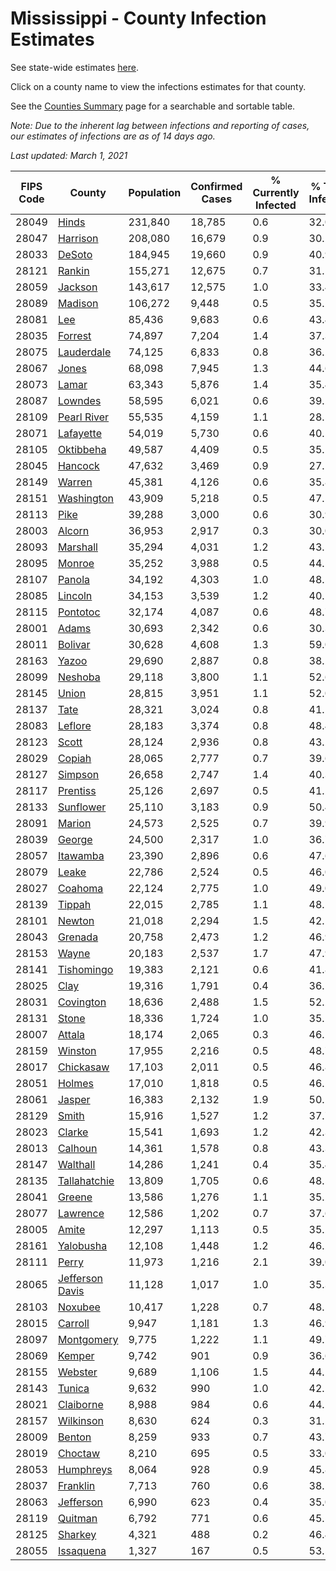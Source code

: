 # Mississippi - County Infection Estimates

See state-wide estimates [here](/infections/us-ms).

Click on a county name to view the infections estimates for that county.

See the [Counties Summary](/infections/summary-counties) page for a searchable and sortable table.

*Note: Due to the inherent lag between infections and reporting of cases, our estimates of infections are as of 14 days ago.*

*Last updated: March 1, 2021*

|   FIPS Code |                             County |   Population |   Confirmed Cases |   % Currently Infected |   % Total Infected |
|-------------|------------------------------------|--------------|-------------------|------------------------|--------------------|
|       28049 |                     [Hinds](hinds) |      231,840 |            18,785 |                    0.6 |               32.0 |
|       28047 |               [Harrison](harrison) |      208,080 |            16,679 |                    0.9 |               30.2 |
|       28033 |                   [DeSoto](desoto) |      184,945 |            19,660 |                    0.9 |               40.9 |
|       28121 |                   [Rankin](rankin) |      155,271 |            12,675 |                    0.7 |               31.1 |
|       28059 |                 [Jackson](jackson) |      143,617 |            12,575 |                    1.0 |               33.4 |
|       28089 |                 [Madison](madison) |      106,272 |             9,448 |                    0.5 |               35.2 |
|       28081 |                         [Lee](lee) |       85,436 |             9,683 |                    0.6 |               43.4 |
|       28035 |                 [Forrest](forrest) |       74,897 |             7,204 |                    1.4 |               37.3 |
|       28075 |           [Lauderdale](lauderdale) |       74,125 |             6,833 |                    0.8 |               36.2 |
|       28067 |                     [Jones](jones) |       68,098 |             7,945 |                    1.3 |               44.6 |
|       28073 |                     [Lamar](lamar) |       63,343 |             5,876 |                    1.4 |               35.4 |
|       28087 |                 [Lowndes](lowndes) |       58,595 |             6,021 |                    0.6 |               39.2 |
|       28109 |         [Pearl River](pearl-river) |       55,535 |             4,159 |                    1.1 |               28.5 |
|       28071 |             [Lafayette](lafayette) |       54,019 |             5,730 |                    0.6 |               40.5 |
|       28105 |             [Oktibbeha](oktibbeha) |       49,587 |             4,409 |                    0.5 |               35.1 |
|       28045 |                 [Hancock](hancock) |       47,632 |             3,469 |                    0.9 |               27.1 |
|       28149 |                   [Warren](warren) |       45,381 |             4,126 |                    0.6 |               35.8 |
|       28151 |           [Washington](washington) |       43,909 |             5,218 |                    0.5 |               47.5 |
|       28113 |                       [Pike](pike) |       39,288 |             3,000 |                    0.6 |               30.9 |
|       28003 |                   [Alcorn](alcorn) |       36,953 |             2,917 |                    0.3 |               30.0 |
|       28093 |               [Marshall](marshall) |       35,294 |             4,031 |                    1.2 |               43.5 |
|       28095 |                   [Monroe](monroe) |       35,252 |             3,988 |                    0.5 |               44.5 |
|       28107 |                   [Panola](panola) |       34,192 |             4,303 |                    1.0 |               48.5 |
|       28085 |                 [Lincoln](lincoln) |       34,153 |             3,539 |                    1.2 |               40.1 |
|       28115 |               [Pontotoc](pontotoc) |       32,174 |             4,087 |                    0.6 |               48.7 |
|       28001 |                     [Adams](adams) |       30,693 |             2,342 |                    0.6 |               30.3 |
|       28011 |                 [Bolivar](bolivar) |       30,628 |             4,608 |                    1.3 |               59.0 |
|       28163 |                     [Yazoo](yazoo) |       29,690 |             2,887 |                    0.8 |               38.2 |
|       28099 |                 [Neshoba](neshoba) |       29,118 |             3,800 |                    1.1 |               52.6 |
|       28145 |                     [Union](union) |       28,815 |             3,951 |                    1.1 |               52.0 |
|       28137 |                       [Tate](tate) |       28,321 |             3,024 |                    0.8 |               41.1 |
|       28083 |                 [Leflore](leflore) |       28,183 |             3,374 |                    0.8 |               48.4 |
|       28123 |                     [Scott](scott) |       28,124 |             2,936 |                    0.8 |               43.2 |
|       28029 |                   [Copiah](copiah) |       28,065 |             2,777 |                    0.7 |               39.6 |
|       28127 |                 [Simpson](simpson) |       26,658 |             2,747 |                    1.4 |               40.3 |
|       28117 |               [Prentiss](prentiss) |       25,126 |             2,697 |                    0.5 |               41.2 |
|       28133 |             [Sunflower](sunflower) |       25,110 |             3,183 |                    0.9 |               50.4 |
|       28091 |                   [Marion](marion) |       24,573 |             2,525 |                    0.7 |               39.9 |
|       28039 |                   [George](george) |       24,500 |             2,317 |                    1.0 |               36.7 |
|       28057 |               [Itawamba](itawamba) |       23,390 |             2,896 |                    0.6 |               47.6 |
|       28079 |                     [Leake](leake) |       22,786 |             2,524 |                    0.5 |               46.0 |
|       28027 |                 [Coahoma](coahoma) |       22,124 |             2,775 |                    1.0 |               49.0 |
|       28139 |                   [Tippah](tippah) |       22,015 |             2,785 |                    1.1 |               48.5 |
|       28101 |                   [Newton](newton) |       21,018 |             2,294 |                    1.5 |               42.1 |
|       28043 |                 [Grenada](grenada) |       20,758 |             2,473 |                    1.2 |               46.9 |
|       28153 |                     [Wayne](wayne) |       20,183 |             2,537 |                    1.7 |               47.9 |
|       28141 |           [Tishomingo](tishomingo) |       19,383 |             2,121 |                    0.6 |               41.8 |
|       28025 |                       [Clay](clay) |       19,316 |             1,791 |                    0.4 |               36.1 |
|       28031 |             [Covington](covington) |       18,636 |             2,488 |                    1.5 |               52.2 |
|       28131 |                     [Stone](stone) |       18,336 |             1,724 |                    1.0 |               35.1 |
|       28007 |                   [Attala](attala) |       18,174 |             2,065 |                    0.3 |               46.1 |
|       28159 |                 [Winston](winston) |       17,955 |             2,216 |                    0.5 |               48.7 |
|       28017 |             [Chickasaw](chickasaw) |       17,103 |             2,011 |                    0.5 |               46.8 |
|       28051 |                   [Holmes](holmes) |       17,010 |             1,818 |                    0.5 |               46.1 |
|       28061 |                   [Jasper](jasper) |       16,383 |             2,132 |                    1.9 |               50.1 |
|       28129 |                     [Smith](smith) |       15,916 |             1,527 |                    1.2 |               37.7 |
|       28023 |                   [Clarke](clarke) |       15,541 |             1,693 |                    1.2 |               42.3 |
|       28013 |                 [Calhoun](calhoun) |       14,361 |             1,578 |                    0.8 |               43.3 |
|       28147 |               [Walthall](walthall) |       14,286 |             1,241 |                    0.4 |               35.4 |
|       28135 |       [Tallahatchie](tallahatchie) |       13,809 |             1,705 |                    0.6 |               48.5 |
|       28041 |                   [Greene](greene) |       13,586 |             1,276 |                    1.1 |               35.2 |
|       28077 |               [Lawrence](lawrence) |       12,586 |             1,202 |                    0.7 |               37.6 |
|       28005 |                     [Amite](amite) |       12,297 |             1,113 |                    0.5 |               35.2 |
|       28161 |             [Yalobusha](yalobusha) |       12,108 |             1,448 |                    1.2 |               46.2 |
|       28111 |                     [Perry](perry) |       11,973 |             1,216 |                    2.1 |               39.0 |
|       28065 | [Jefferson Davis](jefferson-davis) |       11,128 |             1,017 |                    1.0 |               35.3 |
|       28103 |                 [Noxubee](noxubee) |       10,417 |             1,228 |                    0.7 |               48.5 |
|       28015 |                 [Carroll](carroll) |        9,947 |             1,181 |                    1.3 |               46.9 |
|       28097 |           [Montgomery](montgomery) |        9,775 |             1,222 |                    1.1 |               49.7 |
|       28069 |                   [Kemper](kemper) |        9,742 |               901 |                    0.9 |               36.6 |
|       28155 |                 [Webster](webster) |        9,689 |             1,106 |                    1.5 |               44.1 |
|       28143 |                   [Tunica](tunica) |        9,632 |               990 |                    1.0 |               42.1 |
|       28021 |             [Claiborne](claiborne) |        8,988 |               984 |                    0.6 |               44.1 |
|       28157 |             [Wilkinson](wilkinson) |        8,630 |               624 |                    0.3 |               31.2 |
|       28009 |                   [Benton](benton) |        8,259 |               933 |                    0.7 |               43.7 |
|       28019 |                 [Choctaw](choctaw) |        8,210 |               695 |                    0.5 |               33.0 |
|       28053 |             [Humphreys](humphreys) |        8,064 |               928 |                    0.9 |               45.8 |
|       28037 |               [Franklin](franklin) |        7,713 |               760 |                    0.6 |               38.1 |
|       28063 |             [Jefferson](jefferson) |        6,990 |               623 |                    0.4 |               35.0 |
|       28119 |                 [Quitman](quitman) |        6,792 |               771 |                    0.6 |               45.5 |
|       28125 |                 [Sharkey](sharkey) |        4,321 |               488 |                    0.2 |               46.4 |
|       28055 |             [Issaquena](issaquena) |        1,327 |               167 |                    0.5 |               53.5 |